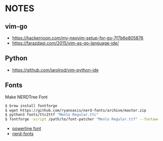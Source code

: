 NOTES
=====

vim-go
------

-	https://hackernoon.com/my-neovim-setup-for-go-7f7b6e805876
-	https://farazdagi.com/2015/vim-as-go-language-ide/

Python
------

-	https://github.com/jarolrod/vim-python-ide

Fonts
-----

Make NERDTree Font

```bash
$ brew install fontforge
$ wget https://github.com/ryanoasis/nerd-fonts/archive/master.zip
$ python3 fonts/ttc2ttf "Menlo Regular.ttc"
$ fontforge -script /path/to/font-patcher "Menlo Regular.ttf" --fontawesome --octicons --pomicons --powerline
```

-	[powerline font](https://github.com/powerline/fonts/blob/master/Meslo%20Slashed/Meslo%20LG%20M%20Regular%20for%20Powerline.ttf)
-	[nerd-fonts](https://github.com/ryanoasis/nerd-fonts/releases/latest)
